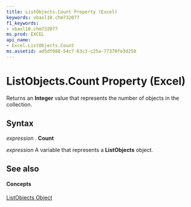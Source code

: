 ```yaml
---
title: ListObjects.Count Property (Excel)
keywords: vbaxl10.chm732077
f1_keywords:
- vbaxl10.chm732077
ms.prod: EXCEL
api_name:
- Excel.ListObjects.Count
ms.assetid: ad5df088-54c7-63c3-c25a-77370fe3d250
---
```



# ListObjects.Count Property (Excel)

Returns an  **Integer** value that represents the number of objects in the collection.


## Syntax

 _expression_ . **Count**

 _expression_ A variable that represents a **ListObjects** object.


## See also


#### Concepts


[ListObjects Object](listobjects-object-excel.md)


